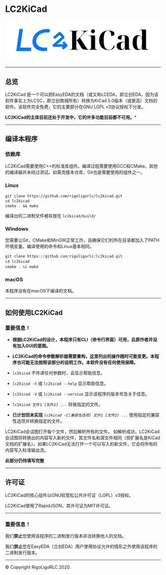 # LC2KiCad

![LC2KiCad Logo。此Logo以CC-BY-SA 3.0协议授权。](./LC2KiCad-Logo.svg)

---

## 总览

LC2KiCad 是一个可以把EasyEDA的文档（或又称LCEDA，即立创EDA，因为该软件事实上为LCSC，即立创商城所有）转换为KiCad 5.0版本（或更高）文档的软件。该软件完全免费，它的主要部分在GNU LGPL v3协议授权下分发。

**LC2KiCad的主体目前还处于开发中，它的许多功能目前都不可用。***

---

## 编译本程序

### 依赖库

LC2KiCad需要使用C++的标准库组件。编译过程需要使用GCC和CMake。其他的编译器并未经过测试。如需克隆本仓库，Git也是需要使用的组件之一。

### Linux

```shell
git clone https://github.com/rigoligorlc/lc2kicad.git
cd lc2kicad
cmake . && make
```

编译出的二进制文件被存放在 `lc2kicad/build/`

### Windows

您需要让Git，CMake和MinGW正常工作，且确保它们的所在目录都加入了PATH环境变量。编译使用的命令和Linux基本相同。

```powershell
git clone https://github.com/rigoligorlc/lc2kicad.git
cd lc2kicad
cmake . && make
```

### macOS

本程序没有在macOS下编译的文档。

---

## 如何使用LC2KiCad

### 重要信息！

- **根据LC2KiCad的设计，本程序只有CLI（命令行界面）可用，且原作者并没有加入GUI的意图。**

- **LC2KiCad的命令参数解析器需要重构，这里列出的操作随时可能变更。本程序也可能无法按照该部分的说明工作。本软件没有任何使用保障。**

  

- `lc2kicad`  不传递任何参数时，会显示帮助信息。
- `lc2kicad -h` 或 `lc2kicad --help` 显示帮助信息。
- `lc2kicad -V` 或 `lc2kicad --version` 显示该程序的版本号及关于信息。
- `lc2kicad 文件1 [文件2] ...` 转换指定的文件。
- **已计划但未实现** *`lc2kicad -C[兼容性选项] 文件1 [文件2] ...`* 使用指定的兼容性选项并转换指定的文件。

LC2KiCad会试图打开每个文件，然后解析所有的文件。 如解析成功，LC2KiCad会试图将转换出的内容写入新的文件，其文件名和源文件相同（但扩展名是KiCad文档的扩展名）。如果LC2KiCad无法打开一个可以写入的新文件，它会将所有的内容写入标准输出流。

**此部分仍待填写完整**

---

## 许可证

LC2KiCad的核心组件以GNU较宽松公共许可证（LGPL）v3授权。

LC2KiCad使用了RapidJSON，其许可证为MIT许可证。

---

### 重要信息！

我们**禁止**您使用该程序的二进制发行版本非法转换他人的文档。

我们**禁止**您在EasyEDA（立创EDA）用户使用协议允许的情形之外使用该程序的二进制发行版本。

---

© Copyright RigoLigoRLC 2020.
